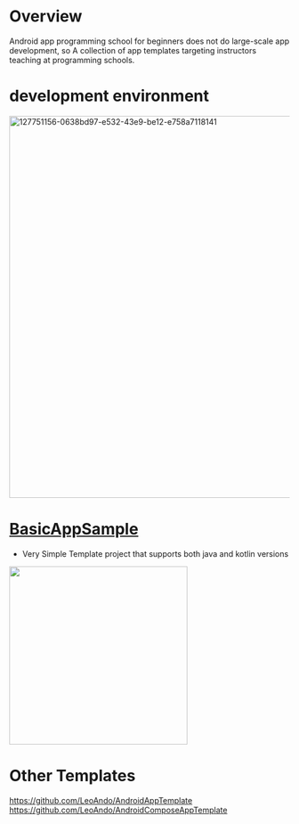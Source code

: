 # Overview

Android app programming school for beginners does not do large-scale app development, so
A collection of app templates targeting instructors teaching at programming schools.

# development environment

<img width="686" alt="127751156-0638bd97-e532-43e9-be12-e758a7118141" src="https://user-images.githubusercontent.com/16476224/134197148-9a8d0c73-2257-49e0-a198-ee0f92cdf4bd.png">

# [BasicAppSample](https://github.com/LeoAndo/android-app-teaching-materials-templates/tree/main/BasicAppSample)

- Very Simple Template project that supports both java and kotlin versions
<img src="https://github.com/LeoAndo/android-app-teaching-material-templates/blob/main/BasicAppSample/capture/android.gif" width=320 />

# Other Templates
https://github.com/LeoAndo/AndroidAppTemplate<br>
https://github.com/LeoAndo/AndroidComposeAppTemplate<br>
